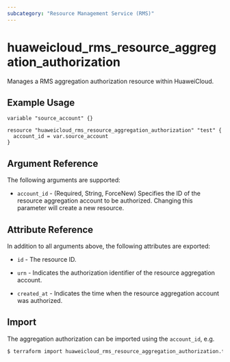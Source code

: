 ```yaml
---
subcategory: "Resource Management Service (RMS)"
---
```


# huaweicloud_rms_resource_aggregation_authorization

Manages a RMS aggregation authorization resource within HuaweiCloud.

## Example Usage

```hcl
variable "source_account" {}

resource "huaweicloud_rms_resource_aggregation_authorization" "test" {
  account_id = var.source_account
}
```

## Argument Reference

The following arguments are supported:

* `account_id` - (Required, String, ForceNew) Specifies the ID of the resource aggregation account to be authorized.
  Changing this parameter will create a new resource.

## Attribute Reference

In addition to all arguments above, the following attributes are exported:

* `id` - The resource ID.

* `urn` - Indicates the authorization identifier of the resource aggregation account.

* `created_at` - Indicates the time when the resource aggregation account was authorized.

## Import

The aggregation authorization can be imported using the `account_id`, e.g.

```bash
$ terraform import huaweicloud_rms_resource_aggregation_authorization.test 036a12ef8327c4194346684fdbe0b37e
```
